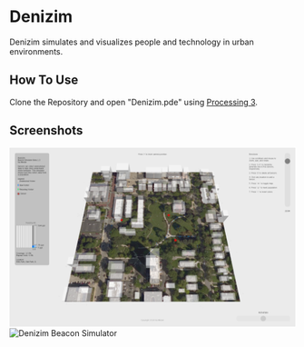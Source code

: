 # Denizim
Denizim simulates and visualizes people and technology in urban environments.

## How To Use
Clone the Repository and open "Denizim.pde" using [Processing 3](https://processing.org/download/).

## Screenshots
![Denizim Beacon Simulator](/screenshots/denizim1.png?raw=false)
![Denizim Beacon Simulator](/screenshots/denizim2.png?raw=false)
